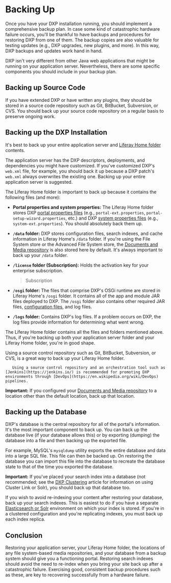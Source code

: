 # Backing Up

Once you have your DXP installation running, you should implement a comprehensive backup plan. In case some kind of catastrophic hardware failure occurs, you'll be thankful to have backups and procedures for restoring DXP from one of them. The backup copies are also valuable for testing updates (e.g., DXP upgrades, new plugins, and more). In this way, DXP backups and updates work hand in hand. 

DXP isn't very different from other Java web applications that might be running on your application server. Nevertheless, there are some specific components you should include in your backup plan.

## Backing up Source Code

If you have extended DXP or have written any plugins, they should be stored in a source code repository such as Git, BitBucket, Subversion, or CVS. You should back up your source code repository on a regular basis to preserve ongoing work.

## Backing up the DXP Installation

It's best to back up your entire application server and [Liferay Home folder](../14-reference/01-liferay-home.md) contents.

The application server has the DXP descriptors, deployments, and dependencies you might have customized. If you've customized DXP's `web.xml` file, for example, you should back it up because a DXP patch's `web.xml` always overwrites the existing one. Backing up your entire application server is suggested.

The Liferay Home folder is important to back up because it contains the following files (and more):

- **Portal properties and system properties:** The Liferay Home folder stores DXP [portal properties files](../14-reference/03-portal-properties.md) (e.g., `portal-ext.properties`, `portal-setup-wizard.properties`, etc.) and DXP [system properties files](../14-reference/04-system-properties.md) (e.g., `system-ext.properties`). You should absolutely back them up.

- **`/data` folder:** DXP stores configuration files, search indexes, and cache information in Liferay Home's `/data` folder. If you're using the File System store or the Advanced File System store, the [Documents and Media repository](https://help.liferay.com/hc/en-us/articles/360028810112-Document-Repository-Configuration) is also stored here by default. It's always important to back up your `/data` folder.

- **`/license` folder (Subscription):** Holds the activation key for your enterprise subscription.

    > Subscription

- **`/osgi` folder:** The files that comprise DXP's OSGi runtime are stored in Liferay Home's `/osgi` folder. It contains all of the app and module JAR files deployed to DXP. The `/osgi` folder also contains other required JAR files, [configuration files](https://help.liferay.com/hc/en-us/articles/360029131651-Understanding-System-Configuration-Files), and log files. 

- **`/logs` folder:** Contains DXP's log files. If a problem occurs on DXP, the log files provide information for determining what went wrong. 

The Liferay Home folder contains all the files and folders mentioned above. Thus, if you're backing up both your application server folder and your Liferay Home folder, you're in good shape.

Using a source control repository such as Git, BitBucket, Subversion, or CVS, is a great way to back up your Liferay Home folder.

```tip::
   Using a source control repository and an orchestration tool such as [Jenkins](https://jenkins.io/) is recommended for promoting DXP environments through [DevOps](https://en.wikipedia.org/wiki/DevOps) pipelines.
```

**Important:** If you configured your [Documents and Media repository](https://help.liferay.com/hc/en-us/articles/360028810112-Document-Repository-Configuration) to a location other than the default location, back up that location.

## Backing up the Database

DXP's database is the central repository for all of the portal's information. It's the most important component to back up. You can back up the database live (if your database allows this) or by exporting (dumping) the database into a file and then backing up the exported file.

For example, MySQL's `mysqldump` utility exports the entire database and data into a large SQL file. This file can then be backed up. On restoring the database you can import this file into the database to recreate the database state to that of the time you exported the database.

**Important:** If you've placed your search index into a database (not recommended; see the [DXP Clustering](https://help.liferay.com/hc/en-us/articles/360029123831-Liferay-DXP-Clustering) article for information on using Cluster Link or Solr), you should back up that database too. 

If you wish to avoid re-indexing your content after restoring your database, back up your search indexes. This is easiest to do if you have a separate [Elasticsearch or Solr](https://help.liferay.com/hc/en-us/articles/360028711092-Introduction-to-Installing-a-Search-Engine) environment on which your index is stored. If you're in a clustered configuration and you're replicating indexes, you must back up each index replica.

## Conclusion 

Restoring your application server, your Liferay Home folder, the locations of any file system-based media repositories, and your database from a backup system should give you a functioning portal. Restoring search indexes should avoid the need to re-index when you bring your site back up after a catastrophic failure. Exercising good, consistent backup procedures such as these, are key to recovering successfully from a hardware failure.
